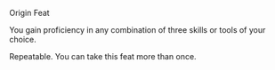 Origin Feat

You gain proficiency in any combination of three skills or tools of your choice.

Repeatable. You can take this feat more than once.